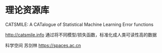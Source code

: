 # 理论资源库

CATSMILE: A CATalogue of Statistical Machine Learning Error functions

http://catsmile.info 通过将不同模型/损失函数，标准化成人类可读性高的数据

科学空间 苏剑林 https://spaces.ac.cn
